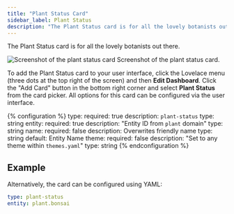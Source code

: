 ```yaml
---
title: "Plant Status Card"
sidebar_label: Plant Status
description: "The Plant Status card is for all the lovely botanists out there."
---
```


The Plant Status card is for all the lovely botanists out there.

<p class='img'>
<img src='/images/lovelace/lovelace_plant_card.png' alt='Screenshot of the plant status card'>
Screenshot of the plant status card.
</p>

To add the Plant Status card to your user interface, click the Lovelace menu (three dots at the top right of the screen) and then **Edit Dashboard**. Click the "Add Card" button in the bottom right corner and select **Plant Status** from the card picker. All options for this card can be configured via the user interface.

{% configuration %}
type:
  required: true
  description: `plant-status`
  type: string
entity:
  required: true
  description: "Entity ID from `plant` domain"
  type: string
name:
  required: false
  description: Overwrites friendly name
  type: string
  default: Entity Name
theme:
  required: false
  description: "Set to any theme within `themes.yaml`"
  type: string
{% endconfiguration %}

## Example

Alternatively, the card can be configured using YAML:

```yaml
type: plant-status
entity: plant.bonsai
```
